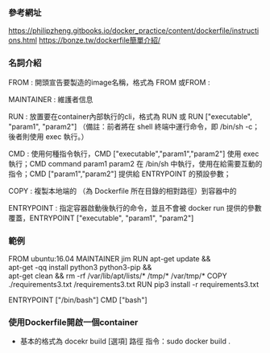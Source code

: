 ### 參考網址
https://philipzheng.gitbooks.io/docker_practice/content/dockerfile/instructions.html
https://bonze.tw/dockerfile簡單介紹/

### 名詞介紹
FROM : 開頭宣告要製造的image名稱，格式為 FROM <image>或FROM <image>:<tag>

MAINTAINER : 維護者信息

RUN : 放置要在container內部執行的cli，格式為 RUN <command> 或 RUN ["executable", "param1", "param2"] （備註：前者將在 shell 終端中運行命令，即 /bin/sh -c；後者則使用 exec 執行。）

CMD : 使用何種指令執行，CMD ["executable","param1","param2"] 使用 exec 執行；CMD command param1 param2 在 /bin/sh 中執行，使用在給需要互動的指令；CMD ["param1","param2"] 提供給 ENTRYPOINT 的預設參數；

COPY : 複製本地端的 <src>（為 Dockerfile 所在目錄的相對路徑）到容器中的 <dest>

ENTRYPOINT : 指定容器啟動後執行的命令，並且不會被 docker run 提供的參數覆蓋，ENTRYPOINT ["executable", "param1", "param2"]


### 範例

FROM ubuntu:16.04
MAINTAINER jim 
RUN apt-get update && \
    apt-get -qq install python3 python3-pip && \
    apt-get clean && rm -rf /var/lib/apt/lists/* /tmp/* /var/tmp/*
COPY ./requirements3.txt /requirements3.txt
RUN pip3 install -r requirements3.txt

ENTRYPOINT ["/bin/bash"]
CMD ["bash"]

### 使用Dockerfile開啟一個container
- 基本的格式為 docekr build [選項] 路徑
指令：sudo docker build .
